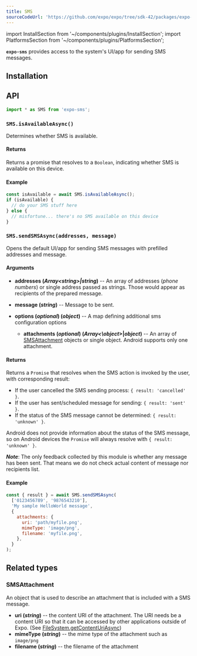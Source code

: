 ```yaml
---
title: SMS
sourceCodeUrl: 'https://github.com/expo/expo/tree/sdk-42/packages/expo-sms'
---
```


import InstallSection from '~/components/plugins/InstallSection';
import PlatformsSection from '~/components/plugins/PlatformsSection';

**`expo-sms`** provides access to the system's UI/app for sending SMS messages.

<PlatformsSection android emulator ios simulator />

## Installation

<InstallSection packageName="expo-sms" />

## API

```js
import * as SMS from 'expo-sms';
```

### `SMS.isAvailableAsync()`

Determines whether SMS is available.

#### Returns

Returns a promise that resolves to a `Boolean`, indicating whether SMS is available on this device.

#### Example

```javascript
const isAvailable = await SMS.isAvailableAsync();
if (isAvailable) {
  // do your SMS stuff here
} else {
  // misfortune... there's no SMS available on this device
}
```

### `SMS.sendSMSAsync(addresses, message)`

Opens the default UI/app for sending SMS messages with prefilled addresses and message.

#### Arguments

- **addresses (_Array\<string\>|string_)** -- An array of addresses (_phone numbers_) or single address passed as strings. Those would appear as recipients of the prepared message.

- **message (_string_)** -- Message to be sent.

- **options (_optional_) (_object_)** -- A map defining additional sms configuration options

  - **attachments (_optional_) (_Array<\object_\>|_object_)** -- An array of [SMSAttachment](#smsattachment) objects or single object. Android supports only one attachment.

#### Returns

Returns a `Promise` that resolves when the SMS action is invoked by the user, with corresponding result:

- If the user cancelled the SMS sending process: `{ result: 'cancelled' }`.
- If the user has sent/scheduled message for sending: `{ result: 'sent' }`.
- If the status of the SMS message cannot be determined: `{ result: 'unknown' }`.

Android does not provide information about the status of the SMS message, so on Android devices the `Promise` will always resolve with `{ result: 'unknown' }`.

**_Note_**: The only feedback collected by this module is whether any message has been sent. That means we do not check actual content of message nor recipients list.

#### Example

```javascript
const { result } = await SMS.sendSMSAsync(
  ['0123456789', '9876543210'],
  'My sample HelloWorld message',
  {
    attachments: {
      uri: 'path/myfile.png',
      mimeType: 'image/png',
      filename: 'myfile.png',
    },
  }
);
```

## Related types

### SMSAttachment

An object that is used to describe an attachment that is included with a SMS message.

- **uri (_string_)** -- the content URI of the attachment. The URI needs be a content URI so that it can be accessed by other applications outside of Expo. (See [FileSystem.getContentUriAsync](filesystem.md#filesystemgetcontenturiasyncfileuri))
- **mimeType (_string_)** -- the mime type of the attachment such as `image/png`
- **filename (_string_)** -- the filename of the attachment
